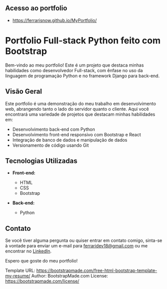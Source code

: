 ## Acesso ao portfolio

- https://ferrarisnow.github.io/MyPortfolio/

# Portfolio Full-stack Python feito com Bootstrap

Bem-vindo ao meu portfolio! Este é um projeto que destaca minhas habilidades como desenvolvedor Full-stack, com ênfase no uso da linguagem de programação Python e no framework Django para back-end.

## Visão Geral

Este portfolio é uma demonstração do meu trabalho em desenvolvimento web, abrangendo tanto o lado do servidor quanto o cliente. Aqui você encontrará uma variedade de projetos que destacam minhas habilidades em:

- Desenvolvimento back-end com Python
- Desenvolvimento front-end responsivo com Bootstrap e React
- Integração de banco de dados e manipulação de dados
- Versionamento de código usando Git

## Tecnologias Utilizadas

- **Front-end:**
  - HTML
  - CSS
  - Bootstrap
  
- **Back-end:**
  - Python

## Contato

Se você tiver alguma pergunta ou quiser entrar em contato comigo, sinta-se à vontade para enviar um e-mail para [ferraridev18@gmail.com](mailto:ferraridev18@gmail.com) ou me encontrar no [LinkedIn](https://www.linkedin.com/in/mateusferraridev/).

Espero que goste do meu portfolio!



Template URL: https://bootstrapmade.com/free-html-bootstrap-template-my-resume/
Author: BootstrapMade.com
License: https://bootstrapmade.com/license/